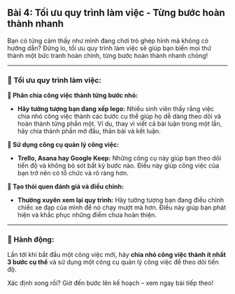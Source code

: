 ## Bài 4: Tối ưu quy trình làm việc - Từng bước hoàn thành nhanh

Bạn có từng cảm thấy như mình đang chơi trò ghép hình mà không có hướng dẫn? Đừng lo, tối ưu quy trình làm việc sẽ giúp bạn biến mọi thứ thành một bức tranh hoàn chỉnh, từng bước hoàn thành nhanh chóng!

---

### 📌 Tối ưu quy trình làm việc:

**🔹 Phân chia công việc thành từng bước nhỏ:**
- **Hãy tưởng tượng bạn đang xếp lego:** Nhiều sinh viên thấy rằng việc chia nhỏ công việc thành các bước cụ thể giúp họ dễ dàng theo dõi và hoàn thành từng phần một. Ví dụ, thay vì viết cả bài luận trong một lần, hãy chia thành phần mở đầu, thân bài và kết luận.

**🔹 Sử dụng công cụ quản lý công việc:**
- **Trello, Asana hay Google Keep:** Những công cụ này giúp bạn theo dõi tiến độ và không bỏ sót bất kỳ bước nào. Điều này giúp công việc của bạn trở nên có tổ chức và rõ ràng hơn.

**🔹 Tạo thói quen đánh giá và điều chỉnh:**
- **Thường xuyên xem lại quy trình:** Hãy tưởng tượng bạn đang điều chỉnh chiếc xe đạp của mình để nó chạy mượt mà hơn. Điều này giúp bạn phát hiện và khắc phục những điểm chưa hoàn thiện.

---

### 🚀 Hành động:

Lần tới khi bắt đầu một công việc mới, hãy **chia nhỏ công việc thành ít nhất 3 bước cụ thể** và sử dụng một công cụ quản lý công việc để theo dõi tiến độ.

Xác định xong rồi? Giờ đến bước lên kế hoạch – xem ngay bài tiếp theo!